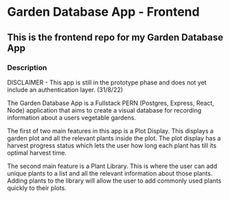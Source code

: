 # Garden Database App - Frontend

## This is the frontend repo for my Garden Database App

### Description

DISCLAIMER - This app is still in the prototype phase and does not yet include an authentication layer. (31/8/22)

The Garden Database App is a Fullstack PERN (Postgres, Express, React, Node) application that aims to create a visual database for recording information about a users vegetable gardens.

The first of two main features in this app is a Plot Display. This displays a garden plot and all the relevant plants inside the plot. The plot display has a harvest progress status which lets the user how long each plant has till its optimal harvest time.

The second main feature is a Plant Library. This is where the user can add unique plants to a list and all the relevant information about those plants. Adding plants to the library will allow the user to add commonly used plants quickly to their plots.
